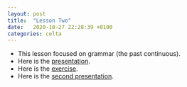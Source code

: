```yaml
---
layout: post
title:  "Lesson Two"
date:   2020-10-27 22:28:39 +0100
categories: celta
---
```


- This lesson focused on grammar (the past continuous). 
- Here is the [presentation](assets/lesson-02-pres-ultan.pdf).
- Here is the [exercise](assets/lesson-02-doc-ultan.pdf).
- Here is the [second presentation](assets/lesson-02-pres-short-ultan.pdf).
